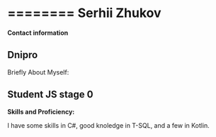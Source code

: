 ========
**Serhii Zhukov**
========
**Contact information**

Dnipro
--------
Briefly About Myself:

Student JS stage 0
--------
**Skills and Proficiency:**

I have some skills in C#, 
good knoledge in T-SQL, 
and a few in Kotlin.